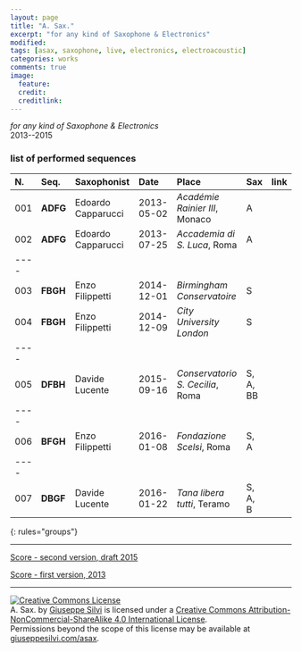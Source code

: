 ```yaml
---
layout: page
title: "A. Sax."
excerpt: "for any kind of Saxophone & Electronics"
modified:
tags: [asax, saxophone, live, electronics, electroacoustic]
categories: works
comments: true
image:
  feature:
  credit:
  creditlink:
---
```


*for any kind of Saxophone & Electronics*    
2013--2015

### list of performed sequences

| N.  | Seq.     | Saxophonist                | Date       | Place                            | Sax      | link |
|:----|:---------|:---------------------------|:-----------|:---------------------------------|:---------|:-----|
| 001 | **ADFG** | Edoardo Capparucci         | 2013-05-02 | *Académie Rainier III*,  Monaco  | A        |      |
| 002 | **ADFG** | Edoardo Capparucci         | 2013-07-25 | *Accademia di S. Luca*, Roma     | A        | <a href="https://soundcloud.com/giuseppe-silvi/a-sax-palazzo-carpegna-roma" target="_blank" title="Jump to SoundCloud"><i class="fa fa-link"></i> |
|----
| 003 | **FBGH** | Enzo Filippetti            | 2014-12-01 | *Birmingham Conservatoire*       | S        | |
| 004 | **FBGH** | Enzo Filippetti            | 2014-12-09 | *City University London*         | S        | |
|----
| 005 | **DFBH** | Davide Lucente             | 2015-09-16 | *Conservatorio S. Cecilia*, Roma | S, A, BB | <a href="https://www.youtube.com/embed/LA9oJingdc8" target="_blank" title="Jump to YouTube"><i class="fa fa-link"></i> |
|----
| 006 | **BFGH** | Enzo Filippetti            | 2016-01-08 | *Fondazione Scelsi*, Roma        | S, A     | |
|----
| 007 | **DBGF** | Davide Lucente             | 2016-01-22 | *Tana libera tutti*, Teramo      | S, A, B  | |
{: rules="groups"}

---

[Score - second version, draft 2015](https://www.academia.edu/17588318/A._SAX._-_Matita_v2015)

<!-- <h3 class="link-post"><a href="https://www.academia.edu/s/54c4ecd0c4?source=link" target="_blank" title="Score - second version, draft 2015">Score - second version, draft 2015</a><a href="https://www.academia.edu/s/54c4ecd0c4?source=link" target="_blank" title="Score - second version, draft 2015"><i class="fa fa-link"></i></a></h3> -->

[Score - first version, 2013](https://www.academia.edu/4637680/A._SAX._saxophone_and_electronics_-_SCORE_2013)

<!-- <h3 class="link-post"><a href="https://www.academia.edu/4637680/A._SAX._saxophone_and_electronics_-_SCORE_2013" target="_blank" title="Score - first version, 2013">Score - first version, 2013</a><a href="https://www.academia.edu/4637680/A._SAX._saxophone_and_electronics_-_SCORE_2013" target="_blank" title="Score - first version, 2013"><i class="fa fa-link"></i></a></h3> -->

---

<a rel="license" href="http://creativecommons.org/licenses/by-nc-sa/4.0/"><img alt="Creative Commons License" style="border-width:0" src="https://i.creativecommons.org/l/by-nc-sa/4.0/80x15.png" /></a><br /><span xmlns:dct="http://purl.org/dc/terms/" property="dct:title">A. Sax.</span> by <a xmlns:cc="http://creativecommons.org/ns#" href="giuseppesilvi.com/asax" property="cc:attributionName" rel="cc:attributionURL">Giuseppe Silvi</a> is licensed under a <a rel="license" href="http://creativecommons.org/licenses/by-nc-sa/4.0/">Creative Commons Attribution-NonCommercial-ShareAlike 4.0 International License</a>.<br />Permissions beyond the scope of this license may be available at <a xmlns:cc="http://creativecommons.org/ns#" href="giuseppesilvi.com/asax" rel="cc:morePermissions">giuseppesilvi.com/asax</a>.
